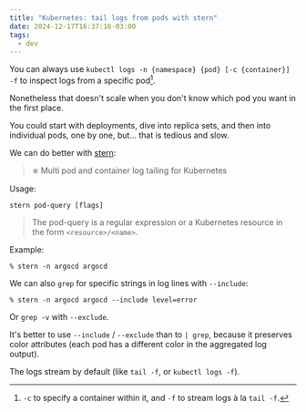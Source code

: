 ```yaml
---
title: "Kubernetes: tail logs from pods with stern"
date: 2024-12-17T16:37:16-03:00
tags:
  - dev
---
```


You can always use `kubectl logs -n {namespace} {pod} [-c {container}] -f` to
inspect logs from a specific pod[^1].

[^1]: `-c` to specify a container within it, and `-f` to stream logs à la `tail
    -f`.

Nonetheless that doesn't scale when you don't know which pod you want in the
first place.

<!--more-->

You could start with deployments, dive into replica sets, and then into
individual pods, one by one, but... that is tedious and slow.

We can do better with [stern](https://github.com/stern/stern):

> ⎈ Multi pod and container log tailing for Kubernetes

Usage:

```
stern pod-query [flags]
```

> The pod-query is a regular expression or a Kubernetes resource in the form
> `<resource>/<name>`.

Example:

```shell
% stern -n argocd argocd
```

We can also `grep` for specific strings in log lines with `--include`:

```shell
% stern -n argocd argocd --include level=error
```

Or `grep -v` with `--exclude`.

It's better to use `--include` / `--exclude` than to `| grep`, because it
preserves color attributes (each pod has a different color in the aggregated
log output).

The logs stream by default (like `tail -f`, or `kubectl logs -f`).
